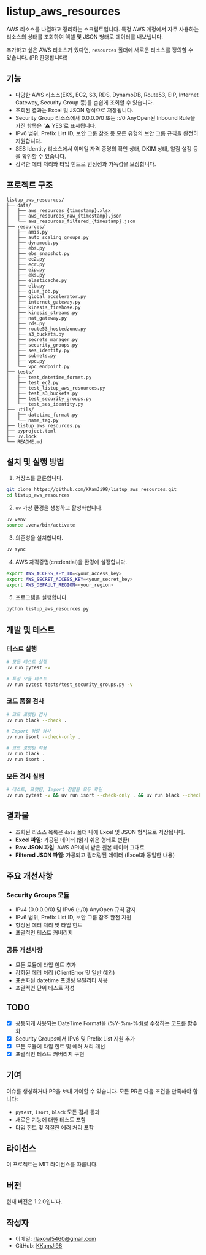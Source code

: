 # listup_aws_resources

AWS 리소스를 나열하고 정리하는 스크립트입니다. 특정 AWS 계정에서 자주 사용하는 리소스의 상태를 조회하여 엑셀 및 JSON 형태로 데이터를 내보냅니다.

추가하고 싶은 AWS 리소스가 있다면, `resources` 폴더에 새로운 리소스를 정의할 수 있습니다. (PR 환영합니다!)

## 기능

- 다양한 AWS 리소스(EKS, EC2, S3, RDS, DynamoDB, Route53, EIP, Internet Gateway, Security Group 등)를 손쉽게 조회할 수 있습니다.
- 조회된 결과는 Excel 및 JSON 형식으로 저장됩니다.
- Security Group 리소스에서 0.0.0.0/0 또는 ::/0 AnyOpen된 Inbound Rule을 가진 항목은 '⚠️ YES'로 표시됩니다.
- IPv6 범위, Prefix List ID, 보안 그룹 참조 등 모든 유형의 보안 그룹 규칙을 완전히 지원합니다.
- SES Identity 리소스에서 이메일 자격 증명의 확인 상태, DKIM 상태, 알림 설정 등을 확인할 수 있습니다.
- 강력한 에러 처리와 타입 힌트로 안정성과 가독성을 보장합니다.

## 프로젝트 구조

```shell
listup_aws_resources/
├── data/
│   ├── aws_resources_{timestamp}.xlsx
│   ├── aws_resources_raw_{timestamp}.json
│   └── aws_resources_filtered_{timestamp}.json
├── resources/
│   ├── amis.py
│   ├── auto_scaling_groups.py
│   ├── dynamodb.py
│   ├── ebs.py
│   ├── ebs_snapshot.py
│   ├── ec2.py
│   ├── ecr.py
│   ├── eip.py
│   ├── eks.py
│   ├── elasticache.py
│   ├── elb.py
│   ├── glue_job.py
│   ├── global_accelerator.py
│   ├── internet_gateway.py
│   ├── kinesis_firehose.py
│   ├── kinesis_streams.py
│   ├── nat_gateway.py
│   ├── rds.py
│   ├── route53_hostedzone.py
│   ├── s3_buckets.py
│   ├── secrets_manager.py
│   ├── security_groups.py
│   ├── ses_identity.py
│   ├── subnets.py
│   ├── vpc.py
│   └── vpc_endpoint.py
├── tests/
│   ├── test_datetime_format.py
│   ├── test_ec2.py
│   ├── test_listup_aws_resources.py
│   ├── test_s3_buckets.py
│   ├── test_security_groups.py
│   └── test_ses_identity.py
├── utils/
│   ├── datetime_format.py
│   └── name_tag.py
├── listup_aws_resources.py
├── pyproject.toml
├── uv.lock
└── README.md
```

## 설치 및 실행 방법

1. 저장소를 클론합니다.

```bash
git clone https://github.com/KKamJi98/listup_aws_resources.git
cd listup_aws_resources
```

2. `uv` 가상 환경을 생성하고 활성화합니다.

```bash
uv venv
source .venv/bin/activate
```

3. 의존성을 설치합니다.

```bash
uv sync
```

4. AWS 자격증명(credential)을 환경에 설정합니다.

```bash
export AWS_ACCESS_KEY_ID=<your_access_key>
export AWS_SECRET_ACCESS_KEY=<your_secret_key>
export AWS_DEFAULT_REGION=<your_region>
```

5. 프로그램을 실행합니다.

```bash
python listup_aws_resources.py
```

## 개발 및 테스트

### 테스트 실행

```bash
# 모든 테스트 실행
uv run pytest -v

# 특정 모듈 테스트
uv run pytest tests/test_security_groups.py -v
```

### 코드 품질 검사

```bash
# 코드 포맷팅 검사
uv run black --check .

# Import 정렬 검사
uv run isort --check-only .

# 코드 포맷팅 적용
uv run black .
uv run isort .
```

### 모든 검사 실행

```bash
# 테스트, 포맷팅, Import 정렬을 모두 확인
uv run pytest -v && uv run isort --check-only . && uv run black --check .
```

## 결과물

- 조회된 리소스 목록은 `data` 폴더 내에 Excel 및 JSON 형식으로 저장됩니다.
- **Excel 파일**: 가공된 데이터 (읽기 쉬운 형태로 변환)
- **Raw JSON 파일**: AWS API에서 받은 원본 데이터 그대로
- **Filtered JSON 파일**: 가공되고 필터링된 데이터 (Excel과 동일한 내용)

## 주요 개선사항

### Security Groups 모듈
- IPv4 (0.0.0.0/0) 및 IPv6 (::/0) AnyOpen 규칙 감지
- IPv6 범위, Prefix List ID, 보안 그룹 참조 완전 지원
- 향상된 에러 처리 및 타입 힌트
- 포괄적인 테스트 커버리지

### 공통 개선사항
- 모든 모듈에 타입 힌트 추가
- 강화된 에러 처리 (ClientError 및 일반 예외)
- 표준화된 datetime 포맷팅 유틸리티 사용
- 포괄적인 단위 테스트 작성

## TODO

- [x] 공통되게 사용되는 DateTime Format을 (%Y-%m-%d)로 수정하는 코드를 함수화
- [x] Security Groups에서 IPv6 및 Prefix List 지원 추가
- [x] 모든 모듈에 타입 힌트 및 에러 처리 개선
- [x] 포괄적인 테스트 커버리지 구현

## 기여

이슈를 생성하거나 PR을 보내 기여할 수 있습니다. 모든 PR은 다음 조건을 만족해야 합니다:

- `pytest`, `isort`, `black` 모든 검사 통과
- 새로운 기능에 대한 테스트 포함
- 타입 힌트 및 적절한 에러 처리 포함

## 라이선스

이 프로젝트는 MIT 라이선스를 따릅니다.

## 버전

현재 버전은 1.2.0입니다.

## 작성자

- 이메일: rlaxowl5460@gmail.com
- GitHub: [KKamJi98](https://github.com/KKamJi98)
